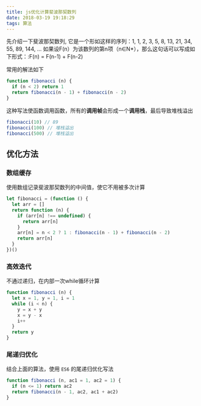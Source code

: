 ```yaml
---
title: js优化计算斐波那契数列
date: 2018-03-19 19:18:29
tags: 算法
---
```

先介绍一下斐波那契数列, 它是一个形如这样的序列：1, 1, 2, 3, 5, 8, 13, 21, 34, 55, 89, 144, ...
如果设F(n）为该数列的第n项（n∈N*），那么这句话可以写成如下形式：:F(n) = F(n-1) + F(n-2)

常用的解法如下
```javascript
function fibonacci (n) {
  if (n < 2) return 1
  return fibonacci(n - 1) + fibonacci(n - 2)
}
```
这种写法使函数调用函数，所有的**调用帧**会形成一个**调用栈**，最后导致堆栈溢出
```javascript
fibonacci(10) // 89
fibonacci(100) // 堆栈溢出
fibonacci(500) // 堆栈溢出
```
<!--more-->

## 优化方法

### 数组缓存
使用数组记录斐波那契数列的中间值，使它不用被多次计算
```javascript
let fibonacci = (function () {
  let arr = []
  return function (n) {
    if (arr[n] !== undefined) {
      return arr[n]
    }
    arr[n] = n < 2 ? 1 : fibonacci(n - 1) + fibonacci(n - 2)
    return arr[n]
  }
})()
```

### 高效迭代
不通过递归，在内部一次while循环计算
```javascript
function fibonacci (n) {
  let x = 1, y = 1, i = 1
  while (i < n) {
    y = x + y
    x = y - x
    i++
  }
  return y
}
```

### 尾递归优化
结合上面的算法，使用 `ES6` 的尾递归优化写法
```javascript
function fibonacci (n, ac1 = 1, ac2 = 1) {
  if (n <= 1) return ac2
  return fibonacci(n - 1, ac2, ac1 + ac2)
}
```